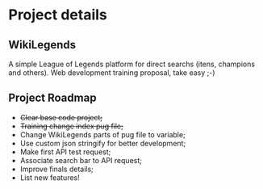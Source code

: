 # Project details
## WikiLegends
A simple League of Legends platform for direct searchs (itens, champions and others). Web development training proposal, take easy ;-)

## Project Roadmap

- ~~Clear base code project;~~
- ~~Training change index pug file;~~
- Change WikiLegends parts of pug file to variable;
- Use custom json stringify for better development;
- Make first API test request;
- Associate search bar to API request;
- Improve finals details;
- List new features!